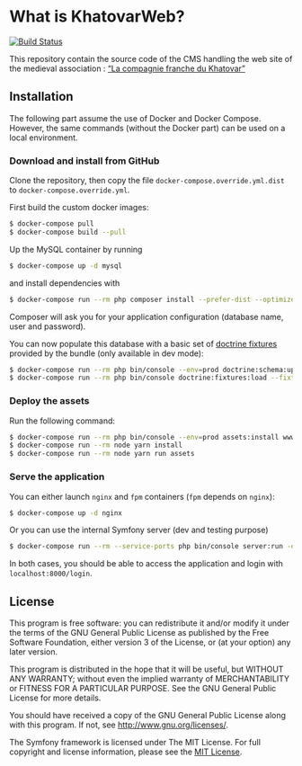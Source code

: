 # What is KhatovarWeb?

[![Build Status](https://travis-ci.org/damien-carcel/khatovar-web.svg?branch=master)](https://travis-ci.org/damien-carcel/khatovar-web)

This repository contain the source code of the CMS handling the web site of the medieval association : [“La compagnie franche du Khatovar”](http://www.compagniefranchedukhatovar.fr/)

## Installation

The following part assume the use of Docker and Docker Compose. However, the same commands (without the Docker part) can be used on a local environment.

### Download and install from GitHub

Clone the repository, then copy the file `docker-compose.override.yml.dist` to `docker-compose.override.yml`.

First build the custom docker images:
```bash
$ docker-compose pull
$ docker-compose build --pull
```

Up the MySQL container by running 

```bash
$ docker-compose up -d mysql
```

and install dependencies with

```bash
$ docker-compose run --rm php composer install --prefer-dist --optimize-autoloader
```

Composer will ask you for your application configuration (database name, user and password).

You can now populate this database with a basic set of [doctrine fixtures](https://symfony.com/doc/current/bundles/DoctrineFixturesBundle/index.html) provided by the bundle (only available in dev mode):

```bash
$ docker-compose run --rm php bin/console --env=prod doctrine:schema:update --force
$ docker-compose run --rm php bin/console doctrine:fixtures:load --fixtures=tests/fixtures/ORM/LoadUserData.php
```

### Deploy the assets

Run the following command:

```bash
$ docker-compose run --rm php bin/console --env=prod assets:install www --symlink --relative
$ docker-compose run --rm node yarn install
$ docker-compose run --rm node yarn run assets
```

### Serve the application

You can either launch `nginx` and `fpm` containers (`fpm` depends on `nginx`):
```bash
$ docker-compose up -d nginx
```

Or you can use the internal Symfony server (dev and testing purpose)
```bash
$ docker-compose run --rm --service-ports php bin/console server:run -d www 0.0.0.0:8000
```

In both cases, you should be able to access the application and login with `localhost:8000/login`.

## License

This program is free software: you can redistribute it and/or modify it under the terms of the GNU General Public License as published by the Free Software Foundation, either version 3 of the License, or (at your option) any later version.

This program is distributed in the hope that it will be useful, but WITHOUT ANY WARRANTY; without even the implied warranty of MERCHANTABILITY or FITNESS FOR A PARTICULAR PURPOSE.  See the GNU General Public License for more details.

You should have received a copy of the GNU General Public License along with this program.  If not, see <http://www.gnu.org/licenses/>.

The Symfony framework is licensed under The MIT License. For full copyright and license information, please see the [MIT License](http://www.opensource.org/licenses/mit-license.php).
